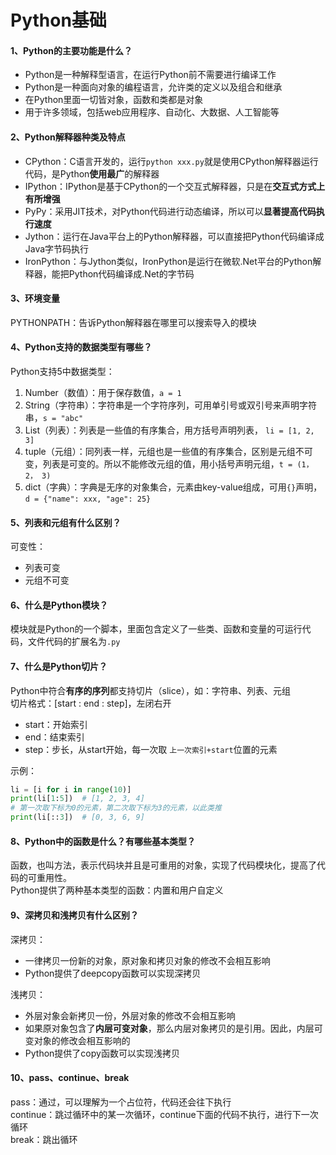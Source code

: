 # Python基础

#### 1、Python的主要功能是什么？
- Python是一种解释型语言，在运行Python前不需要进行编译工作
- Python是一种面向对象的编程语言，允许类的定义以及组合和继承
- 在Python里面一切皆对象，函数和类都是对象
- 用于许多领域，包括web应用程序、自动化、大数据、人工智能等

#### 2、Python解释器种类及特点
- CPython：C语言开发的，运行`python xxx.py`就是使用CPython解释器运行代码，是Python**使用最广**的解释器
- IPython：IPython是基于CPython的一个交互式解释器，只是在**交互式方式上有所增强**
- PyPy：采用JIT技术，对Python代码进行动态编译，所以可以**显著提高代码执行速度**
- Jython：运行在Java平台上的Python解释器，可以直接把Python代码编译成Java字节码执行
- IronPython：与Jython类似，IronPython是运行在微软.Net平台的Python解释器，能把Python代码编译成.Net的字节码


#### 3、环境变量
PYTHONPATH：告诉Python解释器在哪里可以搜索导入的模块

#### 4、Python支持的数据类型有哪些？
Python支持5中数据类型：
1. Number（数值）：用于保存数值，`a = 1`
2. String（字符串）：字符串是一个字符序列，可用单引号或双引号来声明字符串，`s = "abc"`
3. List（列表）：列表是一些值的有序集合，用方括号声明列表， `li = [1, 2, 3]`
4. tuple（元组）：同列表一样，元组也是一些值的有序集合，区别是元组不可变，列表是可变的。所以不能修改元组的值，用小括号声明元组，`t = (1， 2， 3)`
5. dict（字典）：字典是无序的对象集合，元素由key-value组成，可用`{}`声明，`d = {"name": xxx, "age": 25}`

#### 5、列表和元组有什么区别？
可变性：
- 列表可变
- 元组不可变

#### 6、什么是Python模块？
模块就是Python的一个脚本，里面包含定义了一些类、函数和变量的可运行代码，文件代码的扩展名为`.py`

#### 7、什么是Python切片？
Python中符合**有序的序列**都支持切片（slice），如：字符串、列表、元组  
切片格式：[start : end : step]，左闭右开
- start：开始索引
- end：结束索引
- step：步长，从start开始，每一次取 `上一次索引+start`位置的元素

示例：
```python
li = [i for i in range(10)]
print(li[1:5])  # [1, 2, 3, 4]
# 第一次取下标为0的元素，第二次取下标为3的元素，以此类推
print(li[::3])  # [0, 3, 6, 9]
```

#### 8、Python中的函数是什么？有哪些基本类型？
函数，也叫方法，表示代码块并且是可重用的对象，实现了代码模块化，提高了代码的可重用性。  
Python提供了两种基本类型的函数：内置和用户自定义

#### 9、深拷贝和浅拷贝有什么区别？

深拷贝：
- 一律拷贝一份新的对象，原对象和拷贝对象的修改不会相互影响
- Python提供了deepcopy函数可以实现深拷贝

浅拷贝：
- 外层对象会新拷贝一份，外层对象的修改不会相互影响
- 如果原对象包含了**内层可变对象**，那么内层对象拷贝的是引用。因此，内层可变对象的修改会相互影响的
- Python提供了copy函数可以实现浅拷贝

#### 10、pass、continue、break

pass：通过，可以理解为一个占位符，代码还会往下执行  
continue：跳过循环中的某一次循环，continue下面的代码不执行，进行下一次循环  
break：跳出循环  

